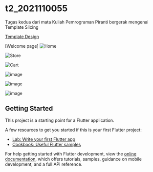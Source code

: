 # t2_2021110055

Tugas kedua dari mata Kuliah Pemrograman Piranti bergerak mengenai Template Slicing

[Template Design](https://dribbble.com/shots/16079403-Vegetables-Order-App)

[Welcome page]
![Home](https://github.com/user-attachments/assets/0bfd8de9-96d6-4f4b-a032-dab702db4536)

![Store](https://github.com/user-attachments/assets/c02fcd15-8bdb-4f83-b9b7-8134968c4ce2)

![Cart](https://github.com/user-attachments/assets/ba256b90-68be-45c1-a8d2-d18c5a0031fb)

![image](https://github.com/user-attachments/assets/2e340f3c-801d-4732-881d-e48ae665938e)

![image](https://github.com/user-attachments/assets/97f57680-abdc-48a8-8e54-629edab37cec)

![image](https://github.com/user-attachments/assets/792e61ee-e4b2-4934-8b73-01590c29cb41)

## Getting Started

This project is a starting point for a Flutter application.

A few resources to get you started if this is your first Flutter project:

- [Lab: Write your first Flutter app](https://docs.flutter.dev/get-started/codelab)
- [Cookbook: Useful Flutter samples](https://docs.flutter.dev/cookbook)


For help getting started with Flutter development, view the
[online documentation](https://docs.flutter.dev/), which offers tutorials,
samples, guidance on mobile development, and a full API reference.
